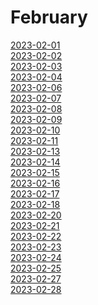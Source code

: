 # February

[2023-02-01](https://currentaffairs.pages.dev/February/2023-02-01)<br>
[2023-02-02](https://currentaffairs.pages.dev/February/2023-02-02)<br>
[2023-02-03](https://currentaffairs.pages.dev/February/2023-02-03)<br>
[2023-02-04](https://currentaffairs.pages.dev/February/2023-02-04)<br>
[2023-02-06](https://currentaffairs.pages.dev/February/2023-02-06)<br>
[2023-02-07](https://currentaffairs.pages.dev/February/2023-02-07)<br>
[2023-02-08](https://currentaffairs.pages.dev/February/2023-02-08)<br>
[2023-02-09](https://currentaffairs.pages.dev/February/2023-02-09)<br>
[2023-02-10](https://currentaffairs.pages.dev/February/2023-02-10)<br>
[2023-02-11](https://currentaffairs.pages.dev/February/2023-02-11)<br>
[2023-02-13](https://currentaffairs.pages.dev/February/2023-02-13)<br>
[2023-02-14](https://currentaffairs.pages.dev/February/2023-02-14)<br>
[2023-02-15](https://currentaffairs.pages.dev/February/2023-02-15)<br>
[2023-02-16](https://currentaffairs.pages.dev/February/2023-02-16)<br>
[2023-02-17](https://currentaffairs.pages.dev/February/2023-02-17)<br>
[2023-02-18](https://currentaffairs.pages.dev/February/2023-02-18)<br>
[2023-02-20](https://currentaffairs.pages.dev/February/2023-02-20)<br>
[2023-02-21](https://currentaffairs.pages.dev/February/2023-02-21)<br>
[2023-02-22](https://currentaffairs.pages.dev/February/2023-02-22)<br>
[2023-02-23](https://currentaffairs.pages.dev/February/2023-02-23)<br>
[2023-02-24](https://currentaffairs.pages.dev/February/2023-02-24)<br>
[2023-02-25](https://currentaffairs.pages.dev/February/2023-02-25)<br>
[2023-02-27](https://currentaffairs.pages.dev/February/2023-02-27)<br>
[2023-02-28](https://currentaffairs.pages.dev/February/2023-02-28)<br>